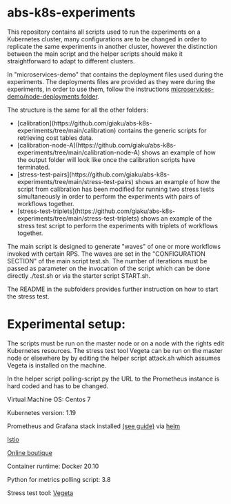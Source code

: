 # abs-k8s-experiments
This repository contains all scripts used to run the experiments on a Kubernetes cluster, many configurations are to be changed in order to replicate the same experiments in another cluster, however the distinction between the main script and the helper scripts should make it straightforward to adapt to different clusters.

In "microservices-demo" that contains the deployment files used during the experiments. The deployments files are provided as they were during the experiments, in order to use them, follow the instructions [microservices-demo/node-deployments folder](https://github.com/giaku/abs-k8s-experiments/tree/main/microservices-demo/nodes-deployments). 

The structure is the same for all the other folders:

<ul>
  <li>[calibration](https://github.com/giaku/abs-k8s-experiments/tree/main/calibration) contains the generic scripts for retrieving cost tables data.</li>
  <li>[calibration-node-A](https://github.com/giaku/abs-k8s-experiments/tree/main/calibration-node-A) shows an example of how the output folder will look like once the calibration scripts have terminated.</li>
  <li>[stress-test-pairs](https://github.com/giaku/abs-k8s-experiments/tree/main/stress-test-pairs) shows an example of how the script from calibration has been modified for running two stress tests simultaneously in order to perform the experiments with pairs of workflows together.</li>
  <li>[stress-test-triplets](https://github.com/giaku/abs-k8s-experiments/tree/main/stress-test-triplets) shows an example of the stress test script to perform the experiments with triplets of workflows together.</li>
</ul>

The main script is designed to generate "waves" of one or more workflows invoked with certain RPS. The waves are set in the "CONFIGURATION SECTION" of the main script test.sh. The number of iterations must be passed as parameter on the invocation of the script which can be done directly ./test.sh or via the starter script START.sh.

The README in the subfolders provides further instruction on how to start the stress test.

# Experimental setup:

The scripts must be run on the master node or on a node with the rights edit Kubernetes resources. The stress test tool Vegeta can be run on the master node or elsewhere by by editing the helper script attack.sh which assumes Vegeta is installed on the machine.

In the helper script polling-script.py the URL to the Prometheus instance is hard coded and has to be changed.

Virtual Machine OS: Centos 7

Kubernetes version: 1.19

Prometheus and Grafana stack installed [(see guide)](https://k21academy.com/docker-kubernetes/prometheus-grafana-monitoring/) via [helm](https://helm.sh/docs/intro/install/)

[Istio](https://istio.io/latest/docs/setup/getting-started/#download)

[Online boutique](https://github.com/GoogleCloudPlatform/microservices-demo)

Container runtime: Docker 20.10

Python for metrics polling script: 3.8

Stress test tool: [Vegeta](https://github.com/tsenart/vegeta)

